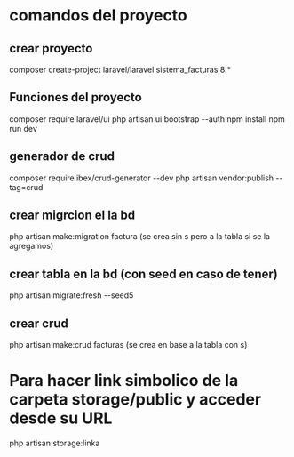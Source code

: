 # comandos del proyecto

## crear proyecto
composer create-project laravel/laravel sistema_facturas 8.*

## Funciones del proyecto
composer require laravel/ui
php artisan ui bootstrap --auth
npm install
npm run dev

## generador de crud 
composer require ibex/crud-generator --dev
php artisan vendor:publish --tag=crud

## crear migrcion el la bd  
php artisan make:migration factura (se crea sin s pero a la tabla si se la agregamos)

## crear tabla en la bd (con seed en caso de tener)
php artisan migrate:fresh --seed5

## crear crud 
php artisan make:crud facturas  (se crea en base a la tabla con s)

# Para hacer link simbolico de la carpeta storage/public  y acceder desde su URL
php artisan storage:linka